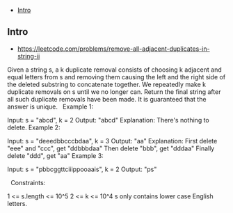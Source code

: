 - [Intro](#intro)

## Intro

- https://leetcode.com/problems/remove-all-adjacent-duplicates-in-string-ii

Given a string s, a k duplicate removal consists of choosing k adjacent and equal letters from s and removing them causing the left and the right side of the deleted substring to concatenate together.
We repeatedly make k duplicate removals on s until we no longer can.
Return the final string after all such duplicate removals have been made.
It is guaranteed that the answer is unique.
 
Example 1:

Input: s = "abcd", k = 2
Output: "abcd"
Explanation: There's nothing to delete.
Example 2:

Input: s = "deeedbbcccbdaa", k = 3
Output: "aa"
Explanation: 
First delete "eee" and "ccc", get "ddbbbdaa"
Then delete "bbb", get "dddaa"
Finally delete "ddd", get "aa"
Example 3:

Input: s = "pbbcggttciiippooaais", k = 2
Output: "ps"

 
Constraints:

1 <= s.length <= 10^5
2 <= k <= 10^4
s only contains lower case English letters.

